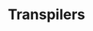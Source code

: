 ---
title: Transpilers
description: Learn how to enable TypeScript and other transpiler support in your project.
---